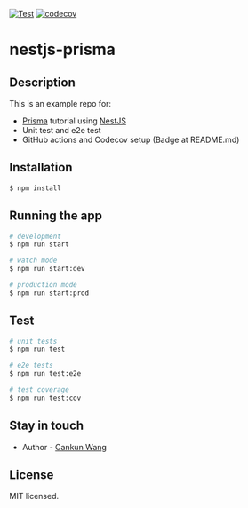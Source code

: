 [![Test](https://github.com/Wang-Cankun/nestjs-prisma/actions/workflows/test.yml/badge.svg?branch=master)](https://github.com/Wang-Cankun/nestjs-prisma/actions/workflows/test.yml)  [![codecov](https://codecov.io/gh/Wang-Cankun/nestjs-prisma/branch/master/graph/badge.svg?token=RJZCHZES7V)](https://codecov.io/gh/Wang-Cankun/nestjs-prisma)

# nestjs-prisma

## Description

This is an example repo for:

- [Prisma](https://docs.nestjs.com/microservices/basics) tutorial using [NestJS](https://github.com/nestjs/nest)
- Unit test and e2e test
- GitHub actions and Codecov setup (Badge at README.md)

## Installation

```bash
$ npm install
```

## Running the app

```bash
# development
$ npm run start

# watch mode
$ npm run start:dev

# production mode
$ npm run start:prod
```

## Test

```bash
# unit tests
$ npm run test

# e2e tests
$ npm run test:e2e

# test coverage
$ npm run test:cov
```

## Stay in touch

- Author - [Cankun Wang](https://github.com/Wang-Cankun)

## License

MIT licensed.
